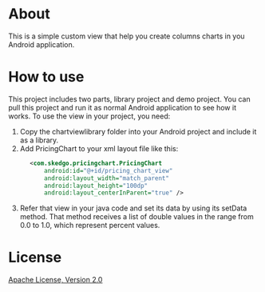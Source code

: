 # About

This is a simple custom view that help you create columns charts in you Android application.

# How to use

This project includes two parts, library project and demo project. You can pull this project 
and run it as normal Android application to see how it works. To use the view in your project, you need:

  1. Copy the chartviewlibrary folder into your Android project and include it as a library.
  2. Add PricingChart to your xml layout file like this:
  ```xml
        <com.skedgo.pricingchart.PricingChart
            android:id="@+id/pricing_chart_view"
            android:layout_width="match_parent"
            android:layout_height="100dp"
            android:layout_centerInParent="true" />
  ```  
  3. Refer that view in your java code and set its data by using its setData method. That method receives a 
  list of double values in the range from 0.0 to 1.0, which represent percent values.
  
# License
[Apache License, Version 2.0][License]

[License]: http://opensource.org/licenses/Apache-2.0
